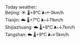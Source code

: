 Today weather:  
Beijing: ☀️ 🌡️+9°C 🌬️←0km/h  
Tianjin: ☁️ 🌡️+7°C 🌬️↓11km/h  
Shijiazhuang: ☁️ 🌡️+8°C 🌬️↓7km/h  
Tangshan: ☁️ 🌡️+9°C 🌬️↙5km/h  
